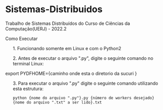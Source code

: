 # Sistemas-Distribuidos

Trabalho de Sistemas Distribuídos do Curso de Ciências da Computação(UERJ) - 2022.2

Como Executar

<ol>
    1. Funcionando somente em Linux e com o Python2</li>
</ol>
<ol>
    2. Antes de executar o arquivo ".py", digite o seguinte comando no terminal Linux:
</ol>
    export PYDFHOME={caminho onde esta o diretorio da sucuri }
<ol>
    3. Para executar o arquivo ".py" digite o seguinte comando utilizando esta estrutura:</li>

    python {nome do arquivo ".py"}.py {número de workers desejado} {nome do arquivo ".txt" a ser lido}.txt
</ol>
